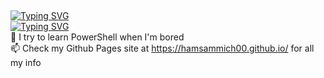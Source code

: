 ## 
<!--![Header](./hamsammich00-header.png)  -->
<a href="https://git.io/typing-svg"><img src="https://readme-typing-svg.demolab.com?font=Orbitron&duration=5555&pause=1000&color=07F700&width=435&lines=hamsammich00" alt="Typing SVG" /></a>  
<a href="https://git.io/typing-svg"><img src="https://readme-typing-svg.demolab.com?font=Orbitron&size=15&duration=5555&pause=1000&color=07F700&width=435&lines=Just+a+sys+admin" alt="Typing SVG" /></a>  
🔭 I try to learn PowerShell when I'm bored  
📫 Check my Github Pages site at https://hamsammich00.github.io/ for all my info
<!--
**hamsammich00/hamsammich00** is a ✨ _special_ ✨ repository because its `README.md` (this file) appears on your GitHub profile.

Here are some ideas to get you started:

- 🔭 I’m currently working on ...
- 🌱 I’m currently learning ...
- 👯 I’m looking to collaborate on ...
- 🤔 I’m looking for help with ...
- 💬 Ask me about ...
- 📫 How to reach me: ...
- 😄 Pronouns: ...
- ⚡ Fun fact: ...
-->

